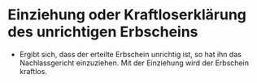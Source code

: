 # Einziehung oder Kraftloserklärung des unrichtigen Erbscheins

- Ergibt sich, dass der erteilte Erbschein unrichtig ist, so hat ihn das Nachlassgericht einzuziehen. Mit der Einziehung wird der Erbschein kraftlos.

